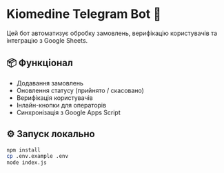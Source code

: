 # Kiomedine Telegram Bot 🤖

Цей бот автоматизує обробку замовлень, верифікацію користувачів та інтеграцію з Google Sheets.

## 📦 Функціонал
- Додавання замовлень
- Оновлення статусу (прийнято / скасовано)
- Верифікація користувачів
- Інлайн-кнопки для операторів
- Синхронізація з Google Apps Script

## ⚙️ Запуск локально

```bash
npm install
cp .env.example .env
node index.js
